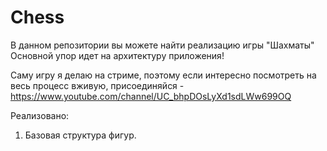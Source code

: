 # Chess
В данном репозитории вы можете найти реализацию игры "Шахматы"
Основной упор идет на архитектуру приложения!

Саму игру я делаю на стриме, поэтому если интересно посмотреть на весь процесс вживую, присоединяйся - https://www.youtube.com/channel/UC_bhpDOsLyXd1sdLWw699OQ

Реализовано:
1) Базовая структура фигур.
